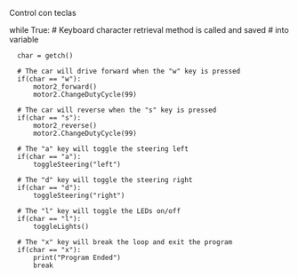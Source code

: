 Control con teclas

  while True:
      # Keyboard character retrieval method is called and saved
      # into variable
      
      char = getch()

      # The car will drive forward when the "w" key is pressed
      if(char == "w"):
          motor2_forward()
          motor2.ChangeDutyCycle(99)

      # The car will reverse when the "s" key is pressed
      if(char == "s"):
          motor2_reverse()
          motor2.ChangeDutyCycle(99)

      # The "a" key will toggle the steering left
      if(char == "a"):
          toggleSteering("left")

      # The "d" key will toggle the steering right
      if(char == "d"):
          toggleSteering("right")

      # The "l" key will toggle the LEDs on/off
      if(char == "l"):
          toggleLights()

      # The "x" key will break the loop and exit the program
      if(char == "x"):
          print("Program Ended")
          break
